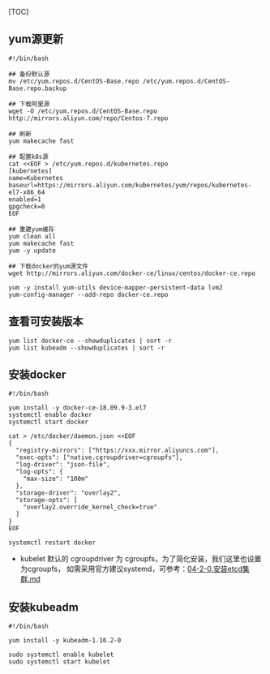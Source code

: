 [TOC]

## yum源更新
```
#!/bin/bash

## 备份默认源
mv /etc/yum.repos.d/CentOS-Base.repo /etc/yum.repos.d/CentOS-Base.repo.backup

## 下载阿里源
wget -O /etc/yum.repos.d/CentOS-Base.repo http://mirrors.aliyun.com/repo/Centos-7.repo

## 刷新
yum makecache fast

## 配置k8s源
cat <<EOF > /etc/yum.repos.d/kubernetes.repo
[kubernetes]
name=Kubernetes
baseurl=https://mirrors.aliyun.com/kubernetes/yum/repos/kubernetes-el7-x86_64
enabled=1
gpgcheck=0
EOF

## 重建yum缓存
yum clean all
yum makecache fast
yum -y update

## 下载docker的yum源文件
wget http://mirrors.aliyun.com/docker-ce/linux/centos/docker-ce.repo

yum -y install yum-utils device-mapper-persistent-data lvm2
yum-config-manager --add-repo docker-ce.repo
```

## 查看可安装版本
```
yum list docker-ce --showduplicates | sort -r
yum list kubeadm --showduplicates | sort -r
```

## 安装docker
```
#!/bin/bash

yum install -y docker-ce-18.09.9-3.el7
systemctl enable docker
systemctl start docker

cat > /etc/docker/daemon.json <<EOF
{
  "registry-mirrors": ["https://xxx.mirror.aliyuncs.com"],
  "exec-opts": ["native.cgroupdriver=cgroupfs"],
  "log-driver": "json-file",
  "log-opts": {
    "max-size": "100m"
  },
  "storage-driver": "overlay2",
  "storage-opts": [
    "overlay2.override_kernel_check=true"
  ]
}
EOF

systemctl restart docker
```

+ kubelet 默认的 cgroupdriver 为 cgroupfs，为了简化安装，我们这里也设置为cgroupfs， 如需采用官方建议systemd，可参考：[04-2-0.安装etcd集群.md](https://github.com/wanilyer/kubeadm/blob/master/04-2-0.安装etcd集群.md)

## 安装kubeadm
```
#!/bin/bash

yum install -y kubeadm-1.16.2-0

sudo systemctl enable kubelet 
sudo systemctl start kubelet
```




